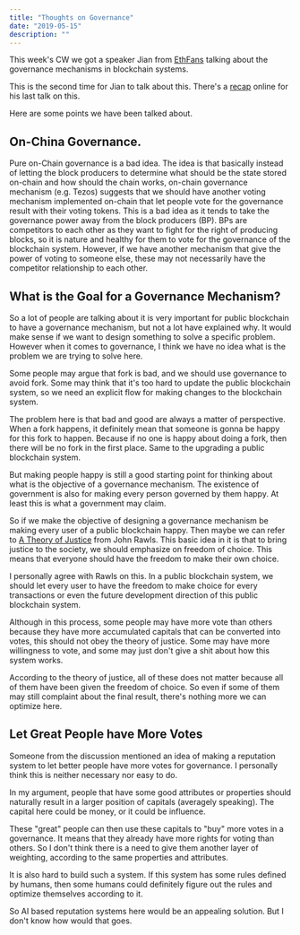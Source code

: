 ```yaml
---
title: "Thoughts on Governance"
date: "2019-05-15"
description: ""
---
```


This week's CW we got a speaker Jian from [EthFans](http://ethfans.org/) talking about the governance mechanisms in blockchain systems.

This is the second time for Jian to talk about this. There's a [recap](https://ethfans.org/ajian1984/articles/36261) online for his last talk on this. 

Here are some points we have been talked about.

## On-China Governance.

Pure on-Chain governance is a bad idea. The idea is that basically instead of letting the block producers to determine what should be the state stored on-chain and how should the chain works, on-chain governance mechanism (e.g. Tezos) suggests that we should have another voting mechanism implemented on-chain that let people vote for the governance result with their voting tokens. This is a bad idea as it tends to take the governance power away from the block producers (BP). BPs are competitors to each other as they want to fight for the right of producing blocks, so it is nature and healthy for them to vote for the governance of the blockchain system. However, if we have another mechanism that give the power of voting to someone else, these may not necessarily have the competitor relationship to each other.

## What is the Goal for a Governance Mechanism?

So a lot of people are talking about it is very important for public blockchain to have a governance mechanism, but not a lot have explained why. It would make sense if we want to design something to solve a specific problem. However when it comes to governance, I think we have no idea what is the problem we are trying to solve here.

Some people may argue that fork is bad, and we should use governance to avoid fork. Some may think that it's too hard to update the public blockchain system, so we need an explicit flow for making changes to the blockchain system.

The problem here is that bad and good are always a matter of perspective. When a fork happens, it definitely mean that someone is gonna be happy for this fork to happen. Because if no one is happy about doing a fork, then there will be no fork in the first place. Same to the upgrading a public blockchain system.

But making people happy is still a good starting point for thinking about what is the objective of a governance mechanism. The existence of government is also for making every person governed by them happy. At least this is what a government may claim. 

So if we make the objective of designing a governance mechanism be making every user of a public blockchain happy. Then maybe we can refer to [A Theory of Justice](https://zh.wikipedia.org/zh-hans/%E6%AD%A3%E4%B9%89%E8%AE%BA) from John Rawls. This basic idea in it is that to bring justice to the society, we should emphasize on freedom of choice. This means that everyone should have the freedom to make their own choice.

I personally agree with Rawls on this. In a public blockchain system, we should let every user to have the freedom to make choice for every transactions or even the future development direction of this public blockchain system.

Although in this process, some people may have more vote than others because they have more accumulated capitals that can be converted into votes, this should not obey the theory of justice. Some may have more willingness to vote, and some may just don't give a shit about how this system works.

According to the theory of justice, all of these does not matter because all of them have been given the freedom of choice. So even if some of them may still complaint about the final result, there's nothing more we can optimize here.

## Let Great People have More Votes

Someone from the discussion mentioned an idea of making a reputation system to let better people have more votes for governance. I personally think this is neither necessary nor easy to do.

In my argument, people that have some good attributes or properties should naturally result in a larger position of capitals (averagely speaking). The capital here could be money, or it could be influence. 

These "great" people can then use these capitals to "buy" more votes in a governance. It means that they already have more rights for voting than others. So I don't think there is a need to give them another layer of weighting, according to the same properties and attributes.

It is also hard to build such a system. If this system has some rules defined by humans, then some humans could definitely figure out the rules and optimize themselves according to it. 

So AI based reputation systems here would be an appealing solution. But I don't know how would that goes.
